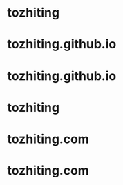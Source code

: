 # tozhiting
# tozhiting.github.io
# tozhiting.github.io
# tozhiting
# tozhiting.com
# tozhiting.com
